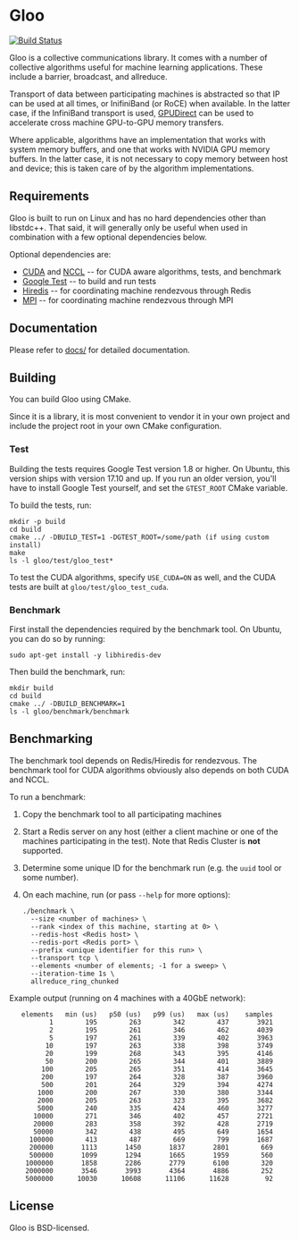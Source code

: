 # Gloo

[![Build Status](https://travis-ci.org/facebookincubator/gloo.svg?branch=master)](https://travis-ci.org/facebookincubator/gloo)

Gloo is a collective communications library. It comes with a number of
collective algorithms useful for machine learning applications. These
include a barrier, broadcast, and allreduce.

Transport of data between participating machines is abstracted so that
IP can be used at all times, or InifiniBand (or RoCE) when available.
In the latter case, if the InfiniBand transport is used, [GPUDirect][gpudirect]
can be used to accelerate cross machine GPU-to-GPU memory transfers.

[gpudirect]: https://developer.nvidia.com/gpudirect

Where applicable, algorithms have an implementation that works with
system memory buffers, and one that works with NVIDIA GPU memory
buffers. In the latter case, it is not necessary to copy memory between
host and device; this is taken care of by the algorithm implementations.

## Requirements

Gloo is built to run on Linux and has no hard dependencies other than libstdc++.
That said, it will generally only be useful when used in combination with a few
optional dependencies below.

Optional dependencies are:
* [CUDA][cuda] and [NCCL][nccl] -- for CUDA aware algorithms, tests, and benchmark
* [Google Test][gtest] -- to build and run tests
* [Hiredis][hiredis] -- for coordinating machine rendezvous through Redis
* [MPI][mpi] -- for coordinating machine rendezvous through MPI

[cuda]: http://www.nvidia.com/object/cuda_home_new.html
[nccl]: https://github.com/nvidia/nccl
[gtest]: https://github.com/google/googletest
[hiredis]: https://github.com/redis/hiredis
[mpi]: https://www.open-mpi.org/

## Documentation

Please refer to [docs/](docs/) for detailed documentation.

## Building

You can build Gloo using CMake.

Since it is a library, it is most convenient to vendor it in your own
project and include the project root in your own CMake configuration.

### Test

Building the tests requires Google Test version 1.8 or higher. On
Ubuntu, this version ships with version 17.10 and up. If you run an
older version, you'll have to install Google Test yourself, and set
the `GTEST_ROOT` CMake variable.

To build the tests, run:

``` shell
mkdir -p build
cd build
cmake ../ -DBUILD_TEST=1 -DGTEST_ROOT=/some/path (if using custom install)
make
ls -l gloo/test/gloo_test*
```

To test the CUDA algorithms, specify `USE_CUDA=ON` as well, and the
CUDA tests are built at `gloo/test/gloo_test_cuda`.

### Benchmark


First install the dependencies required by the benchmark tool. On
Ubuntu, you can do so by running:

``` shell
sudo apt-get install -y libhiredis-dev
```

Then build the benchmark, run:

``` shell
mkdir build
cd build
cmake ../ -DBUILD_BENCHMARK=1
ls -l gloo/benchmark/benchmark
```

## Benchmarking

The benchmark tool depends on Redis/Hiredis for rendezvous.
The benchmark tool for CUDA algorithms
obviously also depends on both CUDA and NCCL.

To run a benchmark:

1. Copy the benchmark tool to all participating machines

2. Start a Redis server on any host (either a client machine or one of
   the machines participating in the test). Note that Redis Cluster is **not** supported.

3. Determine some unique ID for the benchmark run (e.g. the `uuid`
   tool or some number).

4. On each machine, run (or pass `--help` for more options):

    ```
    ./benchmark \
      --size <number of machines> \
      --rank <index of this machine, starting at 0> \
      --redis-host <Redis host> \
      --redis-port <Redis port> \
      --prefix <unique identifier for this run> \
      --transport tcp \
      --elements <number of elements; -1 for a sweep> \
      --iteration-time 1s \
      allreduce_ring_chunked
    ```

Example output (running on 4 machines with a 40GbE network):

``` text
   elements   min (us)   p50 (us)   p99 (us)   max (us)    samples
          1        195        263        342        437       3921
          2        195        261        346        462       4039
          5        197        261        339        402       3963
         10        197        263        338        398       3749
         20        199        268        343        395       4146
         50        200        265        344        401       3889
        100        205        265        351        414       3645
        200        197        264        328        387       3960
        500        201        264        329        394       4274
       1000        200        267        330        380       3344
       2000        205        263        323        395       3682
       5000        240        335        424        460       3277
      10000        271        346        402        457       2721
      20000        283        358        392        428       2719
      50000        342        438        495        649       1654
     100000        413        487        669        799       1687
     200000       1113       1450       1837       2801        669
     500000       1099       1294       1665       1959        560
    1000000       1858       2286       2779       6100        320
    2000000       3546       3993       4364       4886        252
    5000000      10030      10608      11106      11628         92
```

## License

Gloo is BSD-licensed.
